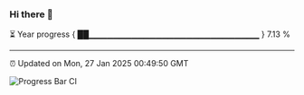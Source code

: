 
### Hi there 👋

⏳ Year progress { ██▁▁▁▁▁▁▁▁▁▁▁▁▁▁▁▁▁▁▁▁▁▁▁▁▁▁▁▁ } 7.13 %

---

⏰ Updated on Mon, 27 Jan 2025 00:49:50 GMT

![Progress Bar CI](https://github.com/DhruviPatel157/GitHub-Actions-Demo/workflows/Progress%20Bar%20CI/badge.svg)
